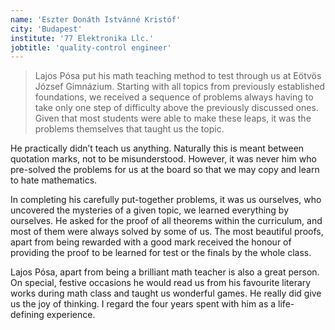 ```yaml
---
name: 'Eszter Donáth Istvánné Kristóf'
city: 'Budapest'
institute: '77 Elektronika Llc.'
jobtitle: 'quality-control engineer'
---
```


> Lajos Pósa put his math teaching method to test through us at Eötvös József Gimnázium. Starting with all topics from previously established foundations, we received a sequence of problems always having to take only one step of difficulty above the previously discussed ones. Given that most students were able to make these leaps, it was the problems themselves that taught us the topic.

He practically didn’t teach us anything. Naturally this is meant between quotation marks, not to be misunderstood. However, it was never him who pre-solved the problems for us at the board so that we may copy and learn to hate mathematics.

In completing his carefully put-together problems, it was us ourselves, who uncovered the mysteries of a given topic, we learned everything by ourselves.
He asked for the proof of all theorems within the curriculum, and most of them were always solved by some of us. The most beautiful proofs, apart from being rewarded with a good mark received the honour of providing the proof to be learned for test or the finals by the whole class.

Lajos Pósa, apart from being a brilliant math teacher is also a great person. On special, festive occasions he would read us from his favourite literary works during math class and taught us wonderful games. He really did give us the joy of thinking. I regard the four years spent with him as a life-defining experience.
